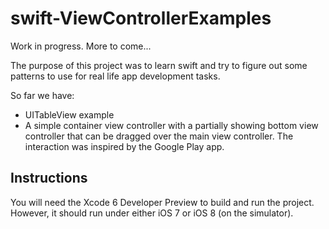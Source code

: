 swift-ViewControllerExamples
==========

Work in progress. More to come...

The purpose of this project was to learn swift and try to figure out some patterns to use for real life app development tasks.

So far we have:
* UITableView example
* A simple container view controller with a partially showing bottom view controller that can be dragged over the main view controller. The interaction was inspired by the Google Play app.

Instructions
------------

You will need the Xcode 6 Developer Preview to build and run the project. However, it should run under either iOS 7 or iOS 8 (on the simulator).
